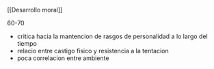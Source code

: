 [[Desarrollo moral]]

60-70

- critica hacia la mantencion de rasgos de personalidad a lo largo del tiempo
- relacio entre castigo fisico y resistencia a la tentacion
- poca correlacion entre ambiente 